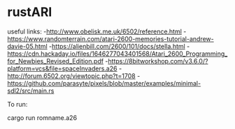 # rustARI

useful links:
-http://www.obelisk.me.uk/6502/reference.html
-https://www.randomterrain.com/atari-2600-memories-tutorial-andrew-davie-05.html
-https://alienbill.com/2600/101/docs/stella.html
-https://cdn.hackaday.io/files/1646277043401568/Atari_2600_Programming_for_Newbies_Revised_Edition.pdf
-https://8bitworkshop.com/v3.6.0/?platform=vcs&file=spaceInvaders.a26
-http://forum.6502.org/viewtopic.php?t=1708
-https://github.com/parasyte/pixels/blob/master/examples/minimal-sdl2/src/main.rs

To run:

cargo run romname.a26
